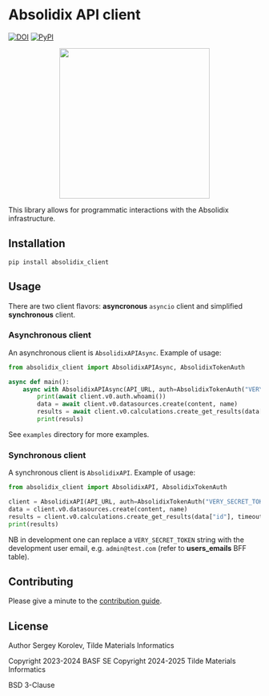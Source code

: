 # Absolidix API client

[![DOI](https://zenodo.org/badge/563802198.svg)](https://doi.org/10.5281/zenodo.7693569)
[![PyPI](https://img.shields.io/pypi/v/absolidix_client.svg?style=flat)](https://pypi.org/project/absolidix-client)

<p align="center" style="height: 300px"><img src="https://bitbucket.org/tilde-mi/absolidix-client/raw/340f03ab34caafe52a53baf1a5d786fbf0e4498f/absolidix-client.png" width="300" /></p>

This library allows for programmatic interactions with the Absolidix infrastructure.

## Installation

`pip install absolidix_client`

## Usage

There are two client flavors: **asyncronous** `asyncio` client
and simplified **synchronous** client.

### Asynchronous client

An asynchronous client is `AbsolidixAPIAsync`. Example of usage:

```python
from absolidix_client import AbsolidixAPIAsync, AbsolidixTokenAuth

async def main():
    async with AbsolidixAPIAsync(API_URL, auth=AbsolidixTokenAuth("VERY_SECRET_TOKEN")) as client:
        print(await client.v0.auth.whoami())
        data = await client.v0.datasources.create(content, name)
        results = await client.v0.calculations.create_get_results(data["id"])
        print(resuls)
```

See `examples` directory for more examples.

### Synchronous client

A synchronous client is `AbsolidixAPI`. Example of usage:

```python
from absolidix_client import AbsolidixAPI, AbsolidixTokenAuth

client = AbsolidixAPI(API_URL, auth=AbsolidixTokenAuth("VERY_SECRET_TOKEN"), timeout=5)
data = client.v0.datasources.create(content, name)
results = client.v0.calculations.create_get_results(data["id"], timeout=False)
print(results)
```

NB in development one can replace a `VERY_SECRET_TOKEN` string with the development user email, e.g.
`admin@test.com` (refer to **users_emails** BFF table).

## Contributing

Please give a minute to the [contribution guide](./CONTRIBUTING.md).

## License

Author Sergey Korolev, Tilde Materials Informatics

Copyright 2023-2024 BASF SE
Copyright 2024-2025 Tilde Materials Informatics

BSD 3-Clause
